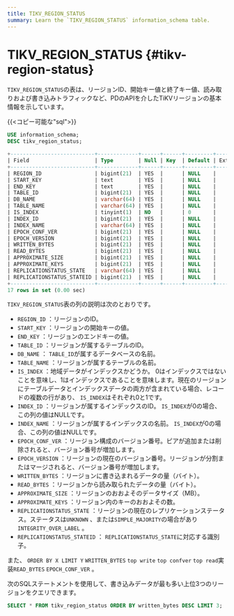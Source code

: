 ```yaml
---
title: TIKV_REGION_STATUS
summary: Learn the `TIKV_REGION_STATUS` information_schema table.
---
```


# TIKV_REGION_STATUS {#tikv-region-status}

`TIKV_REGION_STATUS`の表は、リージョンID、開始キー値と終了キー値、読み取りおよび書き込みトラフィックなど、PDのAPIを介したTiKVリージョンの基本情報を示しています。

{{&lt;コピー可能な&quot;sql&quot;&gt;}}

```sql
USE information_schema;
DESC tikv_region_status;
```

```sql
+---------------------------+-------------+------+------+---------+-------+
| Field                     | Type        | Null | Key  | Default | Extra |
+---------------------------+-------------+------+------+---------+-------+
| REGION_ID                 | bigint(21)  | YES  |      | NULL    |       |
| START_KEY                 | text        | YES  |      | NULL    |       |
| END_KEY                   | text        | YES  |      | NULL    |       |
| TABLE_ID                  | bigint(21)  | YES  |      | NULL    |       |
| DB_NAME                   | varchar(64) | YES  |      | NULL    |       |
| TABLE_NAME                | varchar(64) | YES  |      | NULL    |       |
| IS_INDEX                  | tinyint(1)  | NO   |      | 0       |       |
| INDEX_ID                  | bigint(21)  | YES  |      | NULL    |       |
| INDEX_NAME                | varchar(64) | YES  |      | NULL    |       |
| EPOCH_CONF_VER            | bigint(21)  | YES  |      | NULL    |       |
| EPOCH_VERSION             | bigint(21)  | YES  |      | NULL    |       |
| WRITTEN_BYTES             | bigint(21)  | YES  |      | NULL    |       |
| READ_BYTES                | bigint(21)  | YES  |      | NULL    |       |
| APPROXIMATE_SIZE          | bigint(21)  | YES  |      | NULL    |       |
| APPROXIMATE_KEYS          | bigint(21)  | YES  |      | NULL    |       |
| REPLICATIONSTATUS_STATE   | varchar(64) | YES  |      | NULL    |       |
| REPLICATIONSTATUS_STATEID | bigint(21)  | YES  |      | NULL    |       |
+---------------------------+-------------+------+------+---------+-------+
17 rows in set (0.00 sec)
```

`TIKV_REGION_STATUS`表の列の説明は次のとおりです。

-   `REGION_ID` ：リージョンのID。
-   `START_KEY` ：リージョンの開始キーの値。
-   `END_KEY` ：リージョンのエンドキーの値。
-   `TABLE_ID` ：リージョンが属するテーブルのID。
-   `DB_NAME` ： `TABLE_ID`が属するデータベースの名前。
-   `TABLE_NAME` ：リージョンが属するテーブルの名前。
-   `IS_INDEX` ：地域データがインデックスかどうか。 0はインデックスではないことを意味し、1はインデックスであることを意味します。現在のリージョンにテーブルデータとインデックスデータの両方が含まれている場合、レコードの複数の行があり、 `IS_INDEX`はそれぞれ0と1です。
-   `INDEX_ID` ：リージョンが属するインデックスのID。 `IS_INDEX`が0の場合、この列の値はNULLです。
-   `INDEX_NAME` ：リージョンが属するインデックスの名前。 `IS_INDEX`が0の場合、この列の値はNULLです。
-   `EPOCH_CONF_VER` ：リージョン構成のバージョン番号。ピアが追加または削除されると、バージョン番号が増加します。
-   `EPOCH_VERSION` ：リージョンの現在のバージョン番号。リージョンが分割またはマージされると、バージョン番号が増加します。
-   `WRITTEN_BYTES` ：リージョンに書き込まれるデータの量（バイト）。
-   `READ_BYTES` ：リージョンから読み取られたデータの量（バイト）。
-   `APPROXIMATE_SIZE` ：リージョンのおおよそのデータサイズ（MB）。
-   `APPROXIMATE_KEYS` ：リージョン内のキーのおおよその数。
-   `REPLICATIONSTATUS_STATE` ：リージョンの現在のレプリケーションステータス。ステータスは`UNKNOWN` 、または`SIMPLE_MAJORITY`の場合があり`INTEGRITY_OVER_LABEL` 。
-   `REPLICATIONSTATUS_STATEID` ： `REPLICATIONSTATUS_STATE`に対応する識別子。

また、 `ORDER BY X LIMIT Y` `WRITTEN_BYTES` `top write` `top confver` `top read`実装`READ_BYTES` `EPOCH_CONF_VER` 。

次のSQLステートメントを使用して、書き込みデータが最も多い上位3つのリージョンをクエリできます。

```sql
SELECT * FROM tikv_region_status ORDER BY written_bytes DESC LIMIT 3;
```

